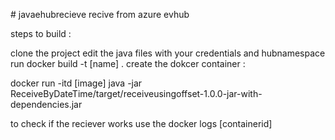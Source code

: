 <p># javaehubrecieve recive from azure evhub <p>steps to build :
</p> clone the project edit the java files with your credentials and hubnamespace run docker build -t [name] .  create the dokcer container :</p>
<p>docker run -itd [image] java -jar ReceiveByDateTime/target/receiveusingoffset-1.0.0-jar-with-dependencies.jar 
</p>

<p> to check if the reciever works use the docker logs [containerid]
  </p>
